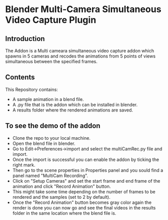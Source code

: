 # Blender Multi-Camera Simultaneous Video Capture Plugin

## Introduction
The Addon is a Multi cameara simultaneous video capture addon which spawns in 5 cameras and recodes the animations from 5 points of views simultaneous between the specified frames.

## Contents
This Repository contains:
- A sample animation in a blend file.
- A .py file that is the addon which can be installed in blender.
- A results folder where the rendered animations are saved.

## To see the demo of the addon
- Clone the repo to your local machine.
- Open the blend file in blender.
- Go to Edit->Preferences->import and select the multiCamRec.py file and import.
- Once the import is successful you can enable the addon by ticking the right mark.
- Then go to the scene properties in Properties panel and you sould find a panel named "MultiCam Recording".
- Click on "Setup Cameras" and set the start frame and end frame of the animation and click "Record Animation" button.
- This might take some time depending on the number of frames to be rendered and the samples (set to 2 by default).
- Once the "Record Animation" button becomes gray color again the render is done you can now go and see the final videos in the results folder in the same location where the blend file is.
